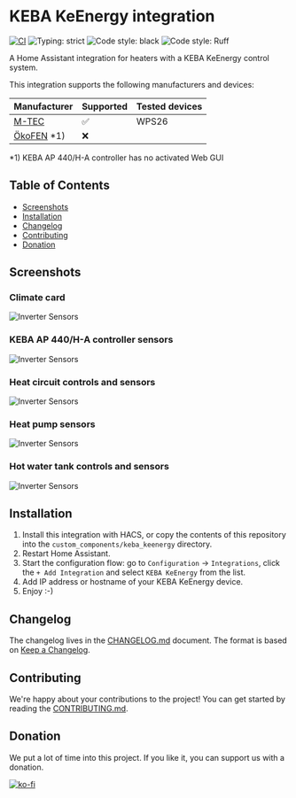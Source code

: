 # KEBA KeEnergy integration

[![CI](https://github.com/superbox-dev/keba_keenergy/actions/workflows/ci.yml/badge.svg?branch=main)](https://github.com/superbox-dev/keba_keenergy_api/actions/workflows/ci.yml)
![Typing: strict](https://img.shields.io/badge/typing-strict-green.svg)
![Code style: black](https://img.shields.io/badge/code%20style-black-black)
![Code style: Ruff](https://img.shields.io/endpoint?url=https://raw.githubusercontent.com/charliermarsh/ruff/main/assets/badge/v1.json)

A Home Assistant integration for heaters with a KEBA KeEnergy control system.

This integration supports the following manufacturers and devices:

| Manufacturer                           | Supported | Tested devices |
|----------------------------------------|-----------|----------------|
| [M-TEC](https://m-tec.at/)             | ✅        | WPS26          |
| [ÖkoFEN](https://www.oekofen.com/) *1) | ❌        |                |

*1) KEBA AP 440/H-A controller has no activated Web GUI

## Table of Contents

- [Screenshots](#screenshots)
- [Installation](#installation)
- [Changelog](#changelog)
- [Contributing](#contributing)
- [Donation](#donation)

## Screenshots

### Climate card

![Inverter Sensors](images/climate_card.png)

### KEBA AP 440/H-A controller sensors

![Inverter Sensors](images/keba_cpntroller.png)

### Heat circuit controls and sensors

![Inverter Sensors](images/heat_circuit.png)

### Heat pump sensors

![Inverter Sensors](images/heat_pump.png)

### Hot water tank controls and sensors

![Inverter Sensors](images/hot_water_tank.png)

## Installation

1. Install this integration with HACS, or copy the contents of this repository into the
   `custom_components/keba_keenergy` directory.
2. Restart Home Assistant.
3. Start the configuration flow: go to `Configuration` -> `Integrations`, click the `+ Add Integration` and select
   `KEBA KeEnergy` from the list.
4. Add IP address or hostname of your KEBA KeEnergy device.
5. Enjoy :-)

## Changelog

The changelog lives in the [CHANGELOG.md](CHANGELOG.md) document. The format is based on [Keep a Changelog](https://keepachangelog.com/en/1.0.0/).

## Contributing

We're happy about your contributions to the project!
You can get started by reading the [CONTRIBUTING.md](CONTRIBUTING.md).

## Donation

We put a lot of time into this project. If you like it, you can support us with a donation.

[![ko-fi](https://ko-fi.com/img/githubbutton_sm.svg)](https://ko-fi.com/F2F0KXO6D)
